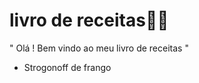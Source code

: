 # livro de receitas:man_cook:

" Olá ! Bem vindo ao meu livro de receitas "

- Strogonoff de frango 
